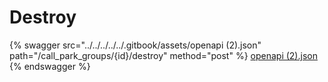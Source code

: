 # Destroy

{% swagger src="../../../../../.gitbook/assets/openapi (2).json" path="/call_park_groups/{id}/destroy" method="post" %}
[openapi (2).json](<../../../../../.gitbook/assets/openapi (2).json>)
{% endswagger %}
